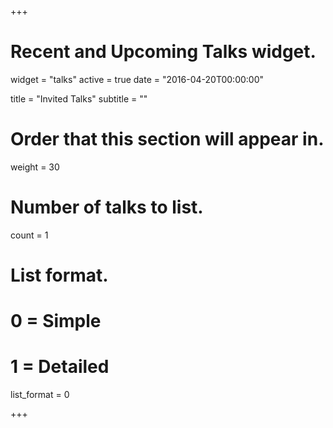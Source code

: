 +++
# Recent and Upcoming Talks widget.
widget = "talks"
active = true
date = "2016-04-20T00:00:00"

title = "Invited Talks"
subtitle = ""

# Order that this section will appear in.
weight = 30

# Number of talks to list.
count = 1

# List format.
#   0 = Simple
#   1 = Detailed
list_format = 0

+++


